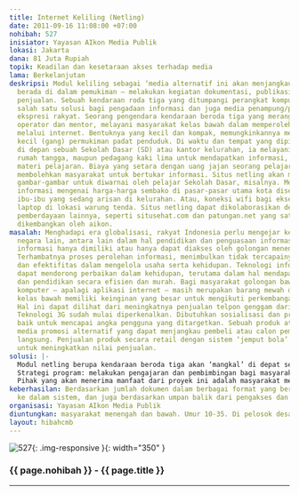 ```yaml
---
title: Internet Keliling (Netling)
date: 2011-09-16 11:08:00 +07:00
nohibah: 527
inisiator: Yayasan AIkon Media Publik
lokasi: Jakarta
dana: 81 Juta Rupiah
topik: Keadilan dan kesetaraan akses terhadap media
lama: Berkelanjutan
deskripsi: Modul keliling sebagai ‘media alternatif ini akan menjangkau penduduk yang
  berada di dalam pemukiman – melakukan kegiatan dokumentasi, publikasi, promosi sekaligus
  penjualan. Sebuah kendaraan roda tiga yang ditumpangi perangkat komputer dapat menjadi
  salah satu solusi bagi pengadaan informasi dan juga media penampung/pemublikasi
  ekspresi rakyat. Seorang pengendara kendaraan beroda tiga yang merangkap sebagai
  operator dan mentor, melayani masyarakat kelas bawah dalam memperoleh informasi
  melalui internet. Bentuknya yang kecil dan kompak, memungkinkannya menyusuri jalan-jalan
  kecil (gang) permukiman padat penduduk. Di waktu dan tempat yang dipilih, misalkan
  di depan sebuah Sekolah Dasar (SD) atau kantor kelurahan, ia melayani pelajar, ibu-ibu
  rumah tangga, maupun pedagang kaki lima untuk mendapatkan informasi, atau bahkan
  materi pelajaran. Biaya yang setara dengan uang jajan seorang pelajar SD, misalnya,
  membolehkan masyarakat untuk bertukar informasi. Situs netling akan menyodorkan
  gambar-gambar untuk diwarnai oleh pelajar Sekolah Dasar, misalnya. Menghadirkan
  informasi mengenai harga-harga sembako di pasar-pasar utama kota disediakan untuk
  ibu-ibu yang sedang arisan di kelurahan. Atau, koneksi wifi bagi eksekutif pengguna
  laptop di lokasi warung tenda. Situs netling dapat dikolaborasikan dengan situs
  pemberdayaan lainnya, seperti situsehat.com dan patungan.net yang sat ini sedang
  dikembangkan oleh aikon.
masalah: Menghadapi era globalisasi, rakyat Indonesia perlu mengejar ketinggalan terhadap
  negara lain, antara lain dalam hal pendidikan dan penguasaan informasi. Saat ini,
  informasi hanya dimiliki atau hanya dapat diakses oleh golongan menengah dan atas.
  Terhambatnya proses perolehan informasi, menimbulkan tidak tercapainya efisiensi
  dan efektifitas dalam mengelola usaha serta kehidupan. Teknologi informasi dan komunikasi
  dapat mendorong perbaikan dalam kehidupan, terutama dalam hal mendapatkan informasi
  dan pendidikan secara efisien dan murah. Bagi masyarakat golongan bawah, perangkat
  komputer – apalagi aplikasi internet – masih merupakan barang mewah dan asing. Rakyat
  kelas bawah memiliki keinginan yang besar untuk mengikuti perkembangan teknologi.
  Hal ini dapat dilihat dari meningkatnya penjualan telpon genggam dari tahun ke tahun.
  Teknologi 3G sudah mulai diperkenalkan. Dibutuhkan sosialisasi dan promosi yang
  baik untuk mencapai angka pengguna yang ditargetkan. Sebuah produk atau merk membutuhkan
  media promosi alternatif yang dapat menjangkau pembeli atau calon pembeli secara
  langsung. Penjualan produk secara retail dengan sistem ‘jemput bola’ dinilai efektif
  untuk meningkatkan nilai penjualan.
solusi: |-
  Modul netling berupa kendaraan beroda tiga akan ‘mangkal’ di depat sekolah, puskemas, kelurahan dll. Pelajar, ibu rumah tangga, dan warga dapat ‘login’ setelah membeli makanan kecil atau produk yang dijual di warung keliling ini. Setelah login, mereka dapat: unduh bahan pelajaran, periksa/ajukan pertanyaan kesehatan, dan/atau melakukan aktifitas jurnalisme warga. Tujuan program ini adalah menjadi ‘hub’ dokumentasi dan publikasi warga, menaikkan sumber daya manusia masyarakat miskin kota dengan menyodorkan kemudahan akses internet, melakukan sosialisasi penggunakan perangkat dan aplikasi Teknologi Informasi dan Komunikasi secara praktis, memperkenalkan dan memberdayakan pihak yang saat ini bekerja di sektor informal (seperti: pengendara ojek/bajaj, loper koran, dll) untuk melakukan usaha di sebuah lapangan kerja baru (masa depan).
  Strategi program: melakukan pengajaran dan pembimbingan bagi masyarakat yang ingin terlibat, menggunakan teknologi yang tepat dan efisien, bersifat ‘open source’, melakukan pencatatan dan publikasi mengenai progress yang dilalui, sehingga makin banyak pihak dapat terlibat, mengusahakan program sehingga dapat bergulir secara berkelanjutan.
  Pihak yang akan menerima manfaat dari proyek ini adalah masyarakat menengah dan bawah umur 10-35 di pelosok desa dan ‘urban slum’ Indonesia.
keberhasilan: Berdasarkan jumlah dokumen dalam berbagai format yang berhasil dihimpun
  ke dalam sistem, dan juga berdasarkan umpan balik dari pengakses dan pengguna sistem
organisasi: Yayasan AIkon Media Publik
diuntungkan: masyarakat menengah dan bawah. Umur 10-35. Di pelosok desa dan 'urban slum' Indonesia
layout: hibahcmb
---
```


![527](/static/img/hibahcmb/527.png){: .img-responsive }{: width="350" }

### {{ page.nohibah }} - {{ page.title }}

---
